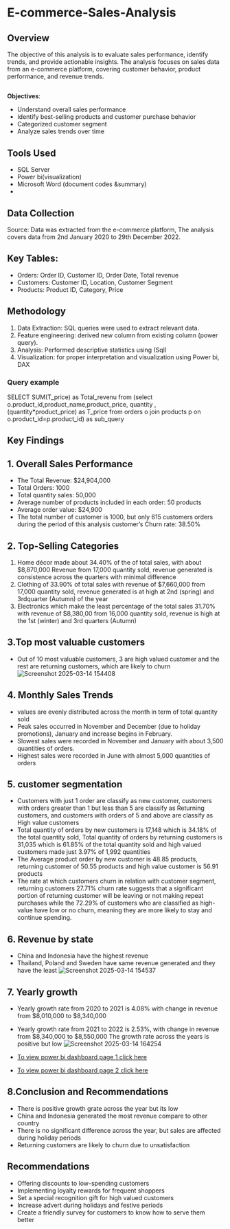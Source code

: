 # E-commerce-Sales-Analysis
## **Overview**
The objective of this analysis is to evaluate sales performance, identify trends, and provide actionable insights. The analysis focuses on sales data from an e-commerce platform, covering customer behavior, product performance, and revenue trends.

##
**Objectives**:
-	Understand overall sales performance
-	Identify best-selling products and customer purchase behavior
-	Categorized customer segment
-	Analyze sales trends over time

## **Tools Used**
- SQL Server
- Power bi(visualization)
-  Microsoft Word (document codes &summary)
-  
## **Data Collection**
Source: Data was extracted from the e-commerce platform, The analysis covers data from 
2nd January 2020 to 29th December 2022.

## **Key Tables:**
-	Orders: Order ID, Customer ID, Order Date, Total revenue
- Customers: Customer ID, Location, Customer Segment
- Products: Product ID, Category, Price

## **Methodology**
1.	Data Extraction: SQL queries were used to extract relevant data.
2.	Feature engineering: derived new column from existing column (power query).
3.	Analysis: Performed descriptive statistics using (Sql)
4.	Visualization: for proper interpretation and visualization using Power bi, DAX

### **Query example**
SELECT SUM(T_price) as Total_revenu from (select
o.product_id,product_name,product_price, quantity ,(quantity*product_price) as T_price
from 
orders o
join products p
on o.product_id=p.product_id) as sub_query
                     
## **Key Findings**
## 1. Overall Sales Performance
- The Total Revenue: $24,904,000
- Total Orders: 1000
- Total quantity sales: 50,000
- Average number of products included in each order: 50 products
- Average order value: $24,900
- The total number of customer is 1000, but only 615 customers orders during the period of this analysis customer’s Churn rate: 38.50% 
## 2. Top-Selling Categories
1.	Home décor made about 34.40% of the of total sales, with about $8,870,000 Revenue from 17,000 quantity sold, revenue generated is consistence across the quarters with minimal difference
2.	Clothing of 33.90% of total sales with revenue of $7,660,000 from 17,000 quantity sold, revenue generated is at high at 2nd (spring)  and 3rdquarter (Autumn) of the year
3.	Electronics which make the least percentage of the total sales 31.70% with revenue of $8,380,00 from 16,000 quantity sold, revenue is high at the 1st (winter) and 3rd quarters (Autumn)

## 3.Top most valuable customers
- 	Out of 10 most valuable customers, 3 are high valued customer and the rest are returning customers, which are likely to churn
![Screenshot 2025-03-14 154408](https://github.com/user-attachments/assets/acf3f7b5-4077-4061-83b9-43754505b741)

## **4. Monthly Sales Trends**
- values are evenly distributed across the month in term of total quantity sold 
-	Peak sales occurred in November and December (due to holiday promotions), January and increase begins in February.
-	Slowest sales were recorded in November and January with about 3,500 quantities of orders.
-	Highest sales were recorded in June with almost 5,000 quantities of orders

## **5. customer segmentation**
-	Customers with just 1 order are classify as new customer, customers with orders greater than 1 but less than 5 are classify as Returning customers, and customers with orders of 5 and above are classify as High value customers 
-	Total quantity of orders by new customers is 17,148 which is 34.18% of the total quantity sold, Total quantity of orders by returning customers is 31,035 which is 61.85% of the total quantity sold and high valued customers made just 3.97% of 1,992 quantities 
-	The Average product order by new customer is 48.85 products, returning customer of 50.55 products and high value customer is 56.91 products
-	The rate at which customers churn in relation with customer segment, returning customers 27.71% churn rate suggests that a significant portion of returning customer will be leaving or not making repeat purchases while the 72.29% of customers who are classified as high-value have low or no churn, meaning they are more likely to stay and continue spending. 

## **6. Revenue by state**
-	China and Indonesia have the highest revenue 
-	Thailand, Poland and Sweden have same revenue generated and they have the least
![Screenshot 2025-03-14 154537](https://github.com/user-attachments/assets/3918a7c9-0440-4abe-9466-484c09e47498)

## **7. Yearly growth**
-	Yearly growth rate from 2020 to 2021 is 4.08% with change in revenue from $8,010,000 to $8,340,000
-	Yearly growth rate from 2021 to 2022 is 2.53%, with change in revenue from $8,340,000 to $8,550,000
The growth rate across the years is positive but low
![Screenshot 2025-03-14 164254](https://github.com/user-attachments/assets/f0eb7228-0cf1-4227-892d-b3f8dcb2e546)

- [To view power bi dashboard page 1 click here](https://ibb.co/KpWy1X2S)
- [To view power bi dashboard page 2 click here](https://ibb.co/dwjH9vFg)

## **8.Conclusion and Recommendations**
-	There is positive growth grate across the year but its low 
-	China and Indonesia generated the most revenue compare to other country
-	There is no significant difference across the year, but sales are affected during holiday periods
-	Returning customers are likely to churn due to unsatisfaction

## **Recommendations**
-	Offering discounts to low-spending customers
-	Implementing loyalty rewards for frequent shoppers
-	Set a special recognition gift for high valued customers
-	Increase advert during holidays and festive periods
-	Create a friendly survey for customers to know how to serve them better 










